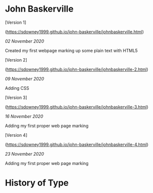 John Baskerville
================

[Version 1] 

(https://sdowney1999.github.io/john-baskerville/johnbaskerville.html)

*02 November 2020*

Created my first webpage marking up some plain text with HTML5

[Version 2] 

(https://sdowney1999.github.io/john-baskerville/johnbaskerville-2.html)

*09 November 2020*

Adding CSS


[Version 3] 

(https://sdowney1999.github.io/john-baskerville/johnbaskerville-3.html)

*16 November 2020*

Adding my first proper web page marking


[Version 4] 

(https://sdowney1999.github.io/john-baskerville/johnbaskerville-4.html)

*23 November 2020*

Adding my first proper web page marking

History of Type
==========================
